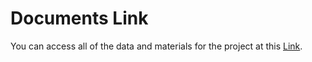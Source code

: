 # Documents Link
  
  You can access all of the data and materials for the project at this [Link](https://drive.google.com/drive/u/0/folders/1szjnrMlwpyWx0n-irzwF31AYm2X0MozQ).
